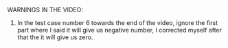 WARNINGS IN THE VIDEO:

1. In the test case number 6 towards the end of the video, ignore the first part where
I said it will give us negative number, I corrected myself after that the it will give us zero.

